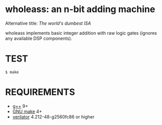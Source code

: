 # wholeass: an n-bit adding machine

Alternative title: *The world's dumbest ISA*

wholeass implements basic integer addition with raw logic gates (ignores any available DSP components).

# TEST

```console
$ make
```

# REQUIREMENTS

* [g++](https://gcc.gnu.org/) 9+
* [GNU make](https://www.gnu.org/software/make/) 4+
* [verilator](https://www.veripool.org/verilator/) 4.212-48-g2560fc86 or higher
